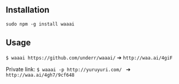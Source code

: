 ## Installation

`sudo npm -g install waaai`

## Usage

`$ waaai https://github.com/underr/waaai/`  ➔  `http://waa.ai/4giF`

Private link: `$ waaai -p http://yuruyuri.com/ ` ➔   `http://waa.ai/4gh7/9cf648`
